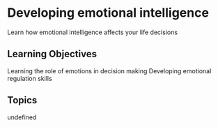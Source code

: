 # Developing emotional intelligence

Learn how emotional intelligence affects your life decisions

## Learning Objectives
Learning the role of emotions in decision making
Developing emotional regulation skills

## Topics
undefined